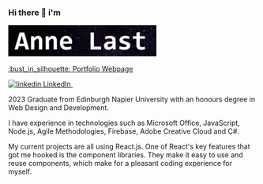 

### Hi there 👋 i'm 

<img
  src="anne last.png"
  alt="Alt text"
  title="Optional title"
  style="display: inline-block; margin: 0 auto; max-width: 300px">

<p>
  <a href ="https://alast202.github.io/AnneLPortfolio"/>:bust_in_silhouette: Portfolio Webpage 
  </a>
</p>


<p>
  <a href="https://www.linkedin.com/in/anne-last/" rel="nofollow noreferrer">
    <img src="https://i.stack.imgur.com/gVE0j.png" alt="linkedin"> LinkedIn
  </a> &nbsp; 
  
</p>

2023 Graduate from Edinburgh Napier University with an honours degree in Web Design and Development.


I have experience in technologies such as Microsoft Office, JavaScript, Node.js, Agile Methodologies, Firebase,  Adobe Creative Cloud and C#.

My current projects are all using React.js. One of React's key features that got me hooked is the component libraries. They make it easy to use and reuse components, which make for a pleasant coding experience for myself.






<!--6
Here are some ideas to get you started:

- 🔭 I’m currently working on ...
- 🌱 I’m currently learning ...
- 👯 I’m looking to collaborate on ...
- 🤔 I’m looking for help with ...
- 💬 Ask me about ...
- 📫 How to reach me: ...
- 😄 Pronouns: ...
- ⚡ Fun fact: ...
-->



